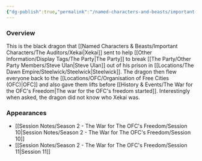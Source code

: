 ```yaml
---
{"dg-publish":true,"permalink":"/named-characters-and-beasts/important-characters/the-auditors/the-black-dragon/","tags":["NPC","Important"],"updated":"2025-01-18T23:48:55.234+00:00"}
---
```



### Overview
This is the black dragon that [[Named Characters & Beasts/Important Characters/The Auditors/Xekai\|Xekai]] sent to help [[Other Information/Display Tags/The Party\|The Party]] to break [[The Party/Other Party Members/Steve Ulan\|Steve Ulan]] out of his prison in [[Locations/The Dawn Empire/Steelwick/Steelwick\|Steelwick]]. The dragon then flew everyone back to the [[Locations/OFC/Organisation of Free Cities (OFC)\|OFC]] and also gave them lifts before [[History & Events/The War for the OFC's Freedom\|The war for the OFC's freedom started]]. Interestingly when asked, the dragon did not know who Xekai was. 

### Appearances
- [[Session Notes/Season 2 - The War for The OFC's Freedom/Session 10\|Session Notes/Season 2 - The War for The OFC's Freedom/Session 10]]
- [[Session Notes/Season 2 - The War for The OFC's Freedom/Session 11\|Session 11]]